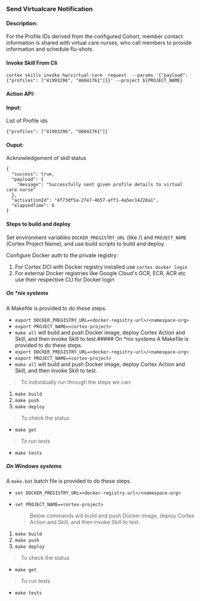 ### Send Virtualcare Notification


#### Description:
For the Profile IDs derived from the configured Cohort, member contact information is shared with virtual care nurses, who call members to provide information and schedule flu-shots.

#### Invoke Skill From Cli

```
cortex skills invoke hw/virtual-care  request  --params '{"payload": {"profiles": ["41993296", "46041761"]}}' --project ${PROJECT_NAME}
```

#### Action API: 
<Action API Placeholder>

#### Input:
List of Profile ids

```
{"profiles": ["41993296", "46041761"]}
```


#### Ouput:
Acknowledgement of skill status
```
{
  "success": true,
  "payload": {
    "message": "Successfully sent given profile details to virtual care nurse"
  },
  "activationId": "4f73df5a-27e7-4b57-aff1-4a5ec14228a1",
  "elapsedTime": 6
}
```

#### Steps to build and deploy

Set environment variables `DOCKER_PREGISTRY_URL` (like <docker-registry-url>/<namespace-org>) and `PROJECT_NAME` (Cortex Project Name), and use build scripts to build and deploy.

Configure Docker auth to the private registry:
1. For Cortex DCI with Docker registry installed use `cortex docker login`
2. For external Docker registries like Google Cloud's GCR, ECR, ACR etc use their respective CLI for Docker login

##### On *nix systems
A Makefile is provided to do these steps.
* `export DOCKER_PREGISTRY_URL=<docker-registry-url>/<namespace-org>`
* `export PROJECT_NAME=<cortex-project>`
* `make all` will build and push Docker image, deploy Cortex Action and Skill, and then invoke Skill to test.##### On *nix systems
A Makefile is provided to do these steps.
* `export DOCKER_PREGISTRY_URL=<docker-registry-url>/<namespace-org>`
* `export PROJECT_NAME=<cortex-project>`
* `make all` will build and push Docker image, deploy Cortex Action and Skill, and then invoke Skill to test.

 > To individually run through the steps we can:
1. `make build`
2. `make push`
33. `make deploy`

 > To check the status
* `make get`
 
 > To run tests
* `make tests`

##### On Windows systems
A `make.bat` batch file is provided to do these steps.
* `set DOCKER_PREGISTRY_URL=<docker-registry-url>/<namespace-org>`
* `set PROJECT_NAME=<cortex-project>`

  > Below commands will build and push Docker image, deploy Cortex Action and Skill, and then invoke Skill to test.
1. `make build`
2. `make push`
3. `make deploy`

 > To check the status
* `make get`

 > To run tests
* `make tests`